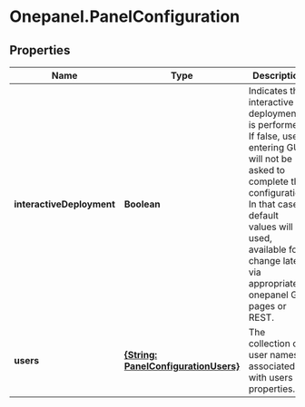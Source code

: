 # Onepanel.PanelConfiguration

## Properties
Name | Type | Description | Notes
------------ | ------------- | ------------- | -------------
**interactiveDeployment** | **Boolean** | Indicates that interactive deployment is performed. If false, users entering GUI will not be asked to complete the configuration. In that case default values will be used, available for change later via appropriate onepanel GUI pages or REST.  | [optional] [default to true]
**users** | [**{String: PanelConfigurationUsers}**](PanelConfigurationUsers.md) | The collection of user names associated with users properties. | [optional] 


